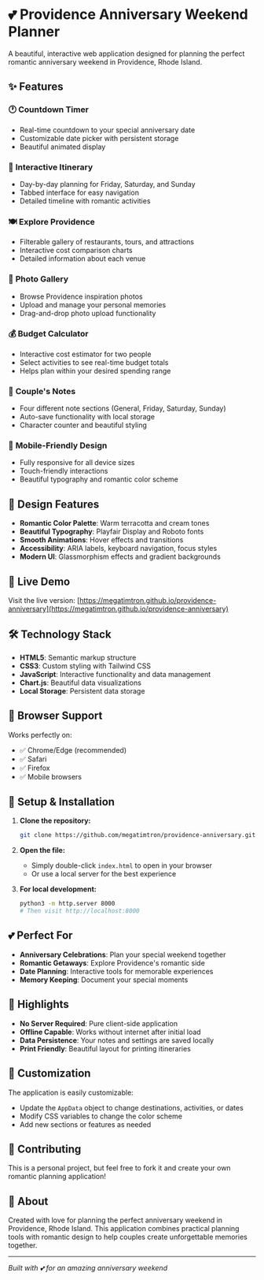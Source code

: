 # 💕 Providence Anniversary Weekend Planner

A beautiful, interactive web application designed for planning the perfect romantic anniversary weekend in Providence, Rhode Island.

## ✨ Features

### 🕐 **Countdown Timer**
- Real-time countdown to your special anniversary date
- Customizable date picker with persistent storage
- Beautiful animated display

### 📅 **Interactive Itinerary**
- Day-by-day planning for Friday, Saturday, and Sunday
- Tabbed interface for easy navigation
- Detailed timeline with romantic activities

### 🍽️ **Explore Providence**
- Filterable gallery of restaurants, tours, and attractions
- Interactive cost comparison charts
- Detailed information about each venue

### 📸 **Photo Gallery**
- Browse Providence inspiration photos
- Upload and manage your personal memories
- Drag-and-drop photo upload functionality

### 💰 **Budget Calculator**
- Interactive cost estimator for two people
- Select activities to see real-time budget totals
- Helps plan within your desired spending range

### 📝 **Couple's Notes**
- Four different note sections (General, Friday, Saturday, Sunday)
- Auto-save functionality with local storage
- Character counter and beautiful styling

### 📱 **Mobile-Friendly Design**
- Fully responsive for all device sizes
- Touch-friendly interactions
- Beautiful typography and romantic color scheme

## 🎨 Design Features

- **Romantic Color Palette**: Warm terracotta and cream tones
- **Beautiful Typography**: Playfair Display and Roboto fonts
- **Smooth Animations**: Hover effects and transitions
- **Accessibility**: ARIA labels, keyboard navigation, focus styles
- **Modern UI**: Glassmorphism effects and gradient backgrounds

## 🚀 Live Demo

Visit the live version: [https://megatimtron.github.io/providence-anniversary](https://megatimtron.github.io/providence-anniversary)

## 🛠️ Technology Stack

- **HTML5**: Semantic markup structure
- **CSS3**: Custom styling with Tailwind CSS
- **JavaScript**: Interactive functionality and data management
- **Chart.js**: Beautiful data visualizations
- **Local Storage**: Persistent data storage

## 📱 Browser Support

Works perfectly on:
- ✅ Chrome/Edge (recommended)
- ✅ Safari
- ✅ Firefox
- ✅ Mobile browsers

## 🔧 Setup & Installation

1. **Clone the repository:**
   ```bash
   git clone https://github.com/megatimtron/providence-anniversary.git
   ```

2. **Open the file:**
   - Simply double-click `index.html` to open in your browser
   - Or use a local server for the best experience

3. **For local development:**
   ```bash
   python3 -m http.server 8000
   # Then visit http://localhost:8000
   ```

## 💕 Perfect For

- **Anniversary Celebrations**: Plan your special weekend together
- **Romantic Getaways**: Explore Providence's romantic side
- **Date Planning**: Interactive tools for memorable experiences
- **Memory Keeping**: Document your special moments

## 🌟 Highlights

- **No Server Required**: Pure client-side application
- **Offline Capable**: Works without internet after initial load
- **Data Persistence**: Your notes and settings are saved locally
- **Print Friendly**: Beautiful layout for printing itineraries

## 📝 Customization

The application is easily customizable:
- Update the `AppData` object to change destinations, activities, or dates
- Modify CSS variables to change the color scheme
- Add new sections or features as needed

## 🤝 Contributing

This is a personal project, but feel free to fork it and create your own romantic planning application!

## 💖 About

Created with love for planning the perfect anniversary weekend in Providence, Rhode Island. This application combines practical planning tools with romantic design to help couples create unforgettable memories together.

---

*Built with 💕 for an amazing anniversary weekend*
